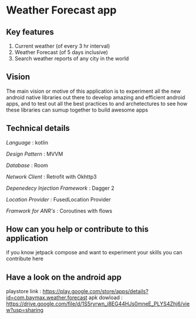 # Weather Forecast app

## Key features

1. Current weather (of every 3 hr interval)
2. Weather Forecast (of 5 days inclusive)
3. Search weather reports of any city in the world

## Vision

The main vision or motive of this application is to experiment all the new android native libraries out there to develop amazing and efficient android apps, and to test out all the best practices to and archetectures to see how these libraries can sumup together to build awesome apps 


## Technical details

*Language* : kotlin

*Design Pattern* : MVVM

*Database* : Room

*Network Client* : Retrofit with Okhttp3 

*Depenedecy Injection Framework* : Dagger 2

*Location Provider* : FusedLocation Provider

*Framwork for ANR's* : Coroutines with flows 

## How can you help or contribute to this application

if you know jetpack compose and want to experiment your skills you can contribute here

## Have a look on the android app
playstore link : https://play.google.com/store/apps/details?id=com.baymax.weather.forecast
apk dowload : https://drive.google.com/file/d/1S5ryrwn_i8EG44HJs0mneE_PLYS4Zhj6/view?usp=sharing
